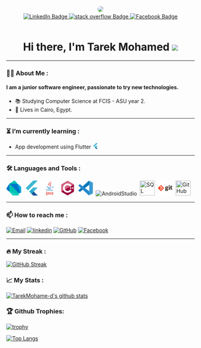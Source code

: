 <div id="header" align="center">
  <img src="https://raw.githubusercontent.com/gist/MedRedha/fd8e2481bde2610c96b9aafde543879c/raw/88624e8d31c4295973dcb7c900dacf0edc0a6d99/coding.gif" width="200" style="border-radius:50%"/>
  <div id="badges">
  <a href="https://www.linkedin.com/in/tarek-mohamed-bb3b24232/">
    <img src="https://img.shields.io/badge/LinkedIn-blue?style=for-the-badge&logo=linkedin&logoColor=white" alt="LinkedIn Badge"/>
  </a>
  <a href="your-youtube-URL">
    <img src="https://img.shields.io/badge/stack overflow-orange?style=for-the-badge&logo=stack overflow&logoColor=white" alt="stack overflow Badge"/>
  </a>
    <a href="https://www.facebook.com/tarek.teto.16100">
    <img src="https://img.shields.io/badge/facebook-blue?style=for-the-badge&logo=facebook&logoColor=white" alt="Facebook Badge"/>
  </a>
</div>
  <img src="https://komarev.com/ghpvc/?username=tarekmohame-d&style=flat-square&color=blue" alt=""/>
  <h1>
  Hi there, I'm Tarek Mohamed
  <img src="https://media.giphy.com/media/hvRJCLFzcasrR4ia7z/giphy.gif" width="30px"/>
</h1>
</div>

<!---
<div align="center">
  <img src="https://i.postimg.cc/VLy02jt9/Hello-World-I-m-Tarek.png" width="auto" style="border-radius:50%"/>
</div>
--->

---

### :man_technologist: About Me :
#### I am a junior software engineer, passionate to try new technologies.

- 📚  Studying Computer Science at FCIS - ASU year 2.
- 📌  Lives in Cairo, Egypt.

---

### :hourglass_flowing_sand: I’m currently learning :
- App development using Flutter <a href="https://flutter.dev/"><img src="https://github.com/devicons/devicon/blob/master/icons/flutter/flutter-original.svg" title="Flutter" alt="Flutter" width="15px"/></a>

---

### :hammer_and_wrench: Languages and Tools :
<div>
  <img src="https://github.com/devicons/devicon/blob/master/icons/dart/dart-original.svg" title="Dart" alt="Dart" width="40" height="40"/>&nbsp;
  <img src="https://github.com/devicons/devicon/blob/master/icons/flutter/flutter-original.svg" title="Flutter" alt="Flutter" width="40" height="40"/>&nbsp;
  <img src="https://github.com/devicons/devicon/blob/master/icons/java/java-original-wordmark.svg" title="Java" alt="Java" width="40" height="40"/>&nbsp;
  <img src="https://github.com/devicons/devicon/blob/master/icons/cplusplus/cplusplus-original.svg" title="C++" alt="C++" width="40" height="40"/>&nbsp;
  <img src="https://github.com/devicons/devicon/blob/master/icons/vscode/vscode-original.svg" title="vscode" alt="vscode" width="40" height="40"/>&nbsp;
  <img src="https://2.bp.blogspot.com/-tzm1twY_ENM/XlCRuI0ZkRI/AAAAAAAAOso/BmNOUANXWxwc5vwslNw3WpjrDlgs9PuwQCLcBGAsYHQ/s1600/pasted%2Bimage%2B0.png" title="AndroidStudio" alt="AndroidStudio" width="40" height="40"/>&nbsp;
  <img src="https://www.logo.wine/a/logo/Oracle_SQL_Developer/Oracle_SQL_Developer-Logo.wine.svg" title="SQL" **alt="SQL" width="40" height="40"/>&nbsp;
  <img src="https://github.com/devicons/devicon/blob/master/icons/git/git-original-wordmark.svg" title="Git" **alt="Git" width="40" height="40"/>&nbsp;
  <img src="https://upload.wikimedia.org/wikipedia/commons/9/91/Octicons-mark-github.svg" title="GitHub" **alt="GitHub" width="40" height="40"/>&nbsp;
</div>

---

### :mailbox: How to reach me :
[<img src='https://cdn.jsdelivr.net/npm/simple-icons@v3/icons/gmail.svg' alt='Email' height='40'>](mailto:tarekmohamed1919@gmail.com)
[<img src='https://cdn.jsdelivr.net/npm/simple-icons@3.0.1/icons/linkedin.svg' alt='linkedin' height='40'>](https://www.linkedin.com/in/tarek-mohamed-bb3b24232/)
[<img src='https://cdn.jsdelivr.net/npm/simple-icons@3.0.1/icons/github.svg' alt='GitHub' height='40'>](https://github.com/TarekMohame-d)
[<img src='https://cdn.jsdelivr.net/npm/simple-icons@3.0.1/icons/facebook.svg' alt='Facebook' height='40'>](https://www.facebook.com/tarek.teto.16100)

---

### :fire: My Streak :
[![GitHub Streak](http://github-readme-streak-stats.herokuapp.com?user=TarekMohame-d&theme=highcontrast&date_format=M%20j%5B%2C%20Y%5D)](https://git.io/streak-stats)

### 📈 My Stats :
[![TarekMohame-d's github stats](https://github-readme-stats.vercel.app/api?username=TarekMohame-d&show_icons=true&theme=radical&include_all_commits=true&count_private=true)](https://github.com/TarekMohame-d?tab=repositories)

### 🏆 Github Trophies:
[![trophy](https://github-profile-trophy.vercel.app/?username=TarekMohame-d&theme=darkhub&no-frame=true)](https://github.com/ryo-ma/github-profile-trophy)

[![Top Langs](https://github-readme-stats.vercel.app/api/top-langs/?username=TarekMohame-d&layout=compact&theme=vision-friendly-dark)](https://github.com/anuraghazra/github-readme-stats)
